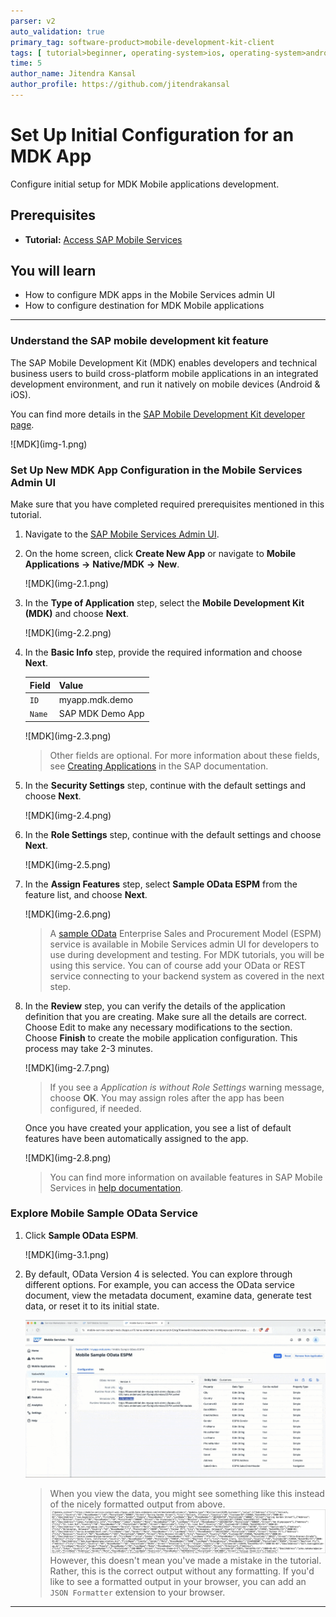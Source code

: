 ```yaml
---
parser: v2
auto_validation: true
primary_tag: software-product>mobile-development-kit-client
tags: [ tutorial>beginner, operating-system>ios, operating-system>android, topic>mobile, software-product>sap-business-technology-platform, software-product>mobile-development-kit-client, software-product>sap-mobile-services, software-product>sap-build-code ]
time: 5
author_name: Jitendra Kansal
author_profile: https://github.com/jitendrakansal
---
```


# Set Up Initial Configuration for an MDK App
<!-- description --> Configure initial setup for MDK Mobile applications development.

## Prerequisites
- **Tutorial:** [Access SAP Mobile Services](https://developers.sap.com/tutorials/fiori-ios-hcpms-setup.html)

## You will learn
  - How to configure MDK apps in the Mobile Services admin UI
  - How to configure destination for MDK Mobile applications

---

### Understand the SAP mobile development kit feature

The SAP Mobile Development Kit (MDK) enables developers and technical business users to build cross-platform mobile applications in an integrated development environment, and run it natively on mobile devices (Android & iOS).

You can find more details in the [SAP Mobile Development Kit developer page](https://pages.community.sap.com/topics/mobile-technology/mobile-development-kit).

<!-- border -->![MDK](img-1.png)

### Set Up New MDK App Configuration in the Mobile Services Admin UI

Make sure that you have completed required prerequisites mentioned in this tutorial.

1. Navigate to the [SAP Mobile Services Admin UI](https://developers.sap.com/tutorials/fiori-ios-hcpms-setup.html).

2. On the home screen, click **Create New App** or navigate to **Mobile Applications** **&rarr;** **Native/MDK** **&rarr;** **New**.

    <!-- border -->![MDK](img-2.1.png)

3. In the **Type of Application** step, select the **Mobile Development Kit (MDK)** and choose **Next**.

    <!-- border -->![MDK](img-2.2.png)

4. In the **Basic Info** step, provide the required information and choose **Next**.

    | Field | Value |
    |----|----|
    | `ID` | myapp.mdk.demo |
    | `Name` | SAP MDK Demo App |

    <!-- border -->![MDK](img-2.3.png)

    >Other fields are optional. For more information about these fields, see [Creating Applications](https://help.sap.com/doc/f53c64b93e5140918d676b927a3cd65b/Cloud/en-US/docs-en/guides/getting-started/admin/manage.html#creating-applications) in the SAP documentation.

5. In the **Security Settings** step, continue with the default settings and choose **Next**.

    <!-- border -->![MDK](img-2.4.png)

6. In the **Role Settings** step, continue with the default settings and choose **Next**.

    <!-- border -->![MDK](img-2.5.png)    

7. In the **Assign Features** step, select **Sample OData ESPM** from the feature list, and choose **Next**.

    <!-- border -->![MDK](img-2.6.png)


    >A [sample OData](https://help.sap.com/doc/f53c64b93e5140918d676b927a3cd65b/Cloud/en-US/docs-en/guides/features/backend-connectivity/common/sample.html) Enterprise Sales and Procurement Model (ESPM) service is available in Mobile Services admin UI for developers to use during development and testing. For MDK tutorials, you will be using this service. You can of course add your OData or REST service connecting to your backend system as covered in the next step. 

8. In the **Review** step, you can verify the details of the application definition that you are creating. Make sure all the details are correct. Choose Edit to make any necessary modifications to the section. Choose **Finish** to create the mobile application configuration. This process may take 2-3 minutes.

    <!-- border -->![MDK](img-2.7.png)

    >If you see a _Application is without Role Settings_ warning message, choose **OK**. You may assign roles after the app has been configured, if needed.

    Once you have created your application, you see a list of default features have been automatically assigned to the app.

    <!-- border -->![MDK](img-2.8.png)

    >You can find more information on available features in SAP Mobile Services in [help documentation](https://help.sap.com/doc/f53c64b93e5140918d676b927a3cd65b/Cloud/en-US/docs-en/guides/getting-started/admin/features.html).


### Explore Mobile Sample OData Service

1. Click **Sample OData ESPM**. 

    <!-- border -->![MDK](img-3.1.png)

2. By default, OData Version 4 is selected. You can explore through different options. For example, you can access the OData service document, view the metadata document, examine data, generate test data, or reset it to its initial state.

    ![MDK](img-3.2.gif)

    >When you view the data, you might see something like this instead of the nicely formatted output from above.
    >![MDK](img-3.3.png)
    >However, this doesn't mean you've made a mistake in the tutorial. Rather, this is the correct output without any formatting. If you'd like to see a formatted output in your browser, you can add an `JSON Formatter` extension to your browser. 

---
